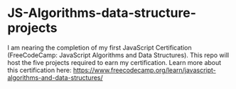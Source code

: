 # JS-Algorithms-data-structure-projects
I am nearing the completion of my first JavaScript Certification (FreeCodeCamp: JavaScript Algorithms and Data Structures). This repo will host the five projects required to earn my certification. Learn more about this certification here: https://www.freecodecamp.org/learn/javascript-algorithms-and-data-structures/
